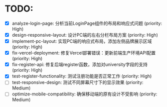 # TODO:

- [x] analyze-login-page: 分析当前LoginPage组件的布局和响应式问题 (priority: High)
- [x] design-responsive-layout: 设计PC端的左右分栏布局方案 (priority: High)
- [x] implement-pc-layout: 实现PC端的响应式布局，添加左侧品牌展示区域 (priority: High)
- [x] fix-vercel-deployment: 修复Vercel部署错误：更新前端生产环境API配置 (priority: High)
- [x] fix-register-api: 修复后端register函数，添加对university字段的支持 (priority: High)
- [x] test-register-functionality: 测试注册功能是否正常工作 (priority: High)
- [ ] test-responsive-design: 测试不同屏幕尺寸下的显示效果 (priority: Medium)
- [ ] optimize-mobile-compatibility: 确保移动端的原有设计不受影响 (priority: Medium)
